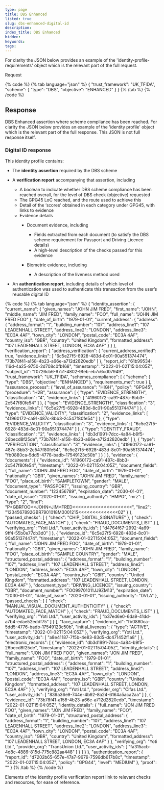 ```yaml
---
type: page
title: DBS Enhanced
listed: true
slug: dbs-enhanced-digital-id
description: 
index_title: DBS Enhanced
hidden: 
keywords: 
tags: 
---
```


For clarity the JSON below provides an example of the 'identity-profile-requirements' object which is the relevant part of the full request. 

Request

{% code %}
{% tab language="json" %}
{
  "trust_framework": "UK_TFIDA",
  "scheme": {
    "type": "DBS",
    "objective": "ENHANCED"
  }
}
{% /tab %}
{% /code %}

## Response

DBS Enhanced assertion where scheme compliance has been reached.  For clarity the JSON below provides an example of the 'identity profile' object which is the relevant part of the full response.  This JSON is not full response itself.

### Digital ID response

This identity profile contains:

- The **identity assertion** required by the DBS scheme
- A **verification report** accompanying that assertion, including
    - A boolean to indicate whether DBS scheme compliance has been reached overall, for the level of DBS check (objective) requested
    - The GPG45 LoC reached, and the route used to achieve this
    - Detail of the ‘scores’ obtained in each category under GPG45, with links to evidence
    - Evidence details
        - Document evidence, including
            - Fields extracted from each document (to satisfy the DBS scheme requirement for Passport and Driving Licence details)
            - A high-level description of the checks passed for this evidence

        - Biometric evidence, including
            - A description of the liveness method used

- An **authentication report**, including details of which level of authentication was used to authenticate this transaction from the user’s reusable digital ID

{% code %}
{% tab language="json" %}
{
  "identity_assertion": {
    "current_name": {
      "given_names": "JOHN JIM FRED",
      "first_name": "JOHN",
      "middle_name": "JIM FRED",
      "family_name": "FOO",
      "full_name": "JOHN JIM FRED FOO"
    },
    "date_of_birth": "1979-01-01",
    "current_address": {
      "address": {
        "address_format": "1",
        "building_number": "107",
        "address_line1": "107 LEADENHALL STREET",
        "address_line2": "LONDON",
        "address_line3": "EC3A 4AF",
        "town_city": "LONDON",
        "postal_code": "EC3A 4AF",
        "country_iso": "GBR",
        "country": "United Kingdom",
        "formatted_address": "107 LEADENHALL STREET, LONDON, EC3A 4AF"
      }
    }
  },
  "verification_report": {
    "address_verification": {
      "current_address_verified": true,
      "evidence_links": [
        "6c5e27f5-6928-483d-8c01-90a551374474",
        "73b78f41-a158-4b23-a66e-a712d2820edb"
      ]
    },
    "report_id": "61b99534-116d-4a25-9750-2d708c0fb168",
    "timestamp": "2022-01-02T15:04:05Z",
    "subject_id": "f0726cb6-97c1-4802-9feb-eb7c6cd07949",
    "trust_framework": "UK_TFIDA",
    "schemes_compliance": [
      {
        "scheme": {
          "type": "DBS",
          "objective": "ENHANCED"
        },
        "requirements_met": true
      }
    ],
    "assurance_process": {
      "level_of_assurance": "HIGH",
      "policy": "GPG45",
      "procedure": "H2B",
      "assurance": [
        {
          "type": "EVIDENCE_STRENGTH",
          "classification": "4",
          "evidence_links": [
            "41960172-ca91-487c-8bb3-2c547f80fe54"
          ]
        },
        {
          "type": "EVIDENCE_STRENGTH",
          "classification": "3",
          "evidence_links": [
            "6c5e27f5-6928-483d-8c01-90a551374474"
          ]
        },
        {
          "type": "EVIDENCE_VALIDITY",
          "classification": "2",
          "evidence_links": [
            "41960172-ca91-487c-8bb3-2c547f80fe54"
          ]
        },
        {
          "type": "EVIDENCE_VALIDITY",
          "classification": "3",
          "evidence_links": [
            "6c5e27f5-6928-483d-8c01-90a551374474"
          ]
        },
        {
          "type": "IDENTITY_FRAUD",
          "classification": "2",
          "evidence_links": [
            "db3d1991-7dcc-4a84-b9f5-26becd8f25de",
            "73b78f41-a158-4b23-a66e-a712d2820edb"
          ]
        },
        {
          "type": "VERIFICATION",
          "classification": "3",
          "evidence_links": [
            "41960172-ca91-487c-8bb3-2c547f80fe54",
            "6c5e27f5-6928-483d-8c01-90a551374474",
            "fb0880ca-5dd5-4776-badb-17549123c50b"
          ]
        }
      ]
    },
    "evidence": {
      "documents": [
        {
          "evidence_id": "41960172-ca91-487c-8bb3-2c547f80fe54",
          "timestamp": "2022-01-02T15:04:05Z",
          "document_fields": {
            "full_name": "JOHN JIM FRED FOO",
            "date_of_birth": "1979-01-01",
            "nationality": "GBR",
            "given_names": "JOHN JIM FRED",
            "family_name": "FOO",
            "place_of_birth": "SAMPLETOWN",
            "gender": "MALE",
            "document_type": "PASSPORT",
            "issuing_country": "GBR",
            "document_number": "123456789",
            "expiration_date": "2030-01-01",
            "date_of_issue": "2020-01-01",
            "issuing_authority": "HMPO",
            "mrz": {
              "type": "2",
              "line1": "P<GBRFOO<<JOHN<JIM<FRED<<<<<<<<<<<<<<<<<<<<<",
              "line2": "1234567892GBR7901018M3001215<<<<<<<<<<<<<<02"
            }
          },
          "passed_checks": [
            {
              "check": "CHIP_DIGITAL_SIGNATURE"
            },
            {
              "check": "AUTOMATED_FACE_MATCH"
            },
            {
              "check": "FRAUD_DOCUMENTS_LIST"
            }
          ],
          "verifying_org": "Yoti Ltd.",
          "user_activity_ids": [
            "d4764f67-2992-4a69-9ff4-55b0e77cb3d0"
          ]
        },
        {
          "evidence_id": "6c5e27f5-6928-483d-8c01-90a551374474",
          "timestamp": "2022-01-02T15:04:05Z",
          "document_fields": {
            "full_name": "JOHN JIM FRED FOO",
            "date_of_birth": "1979-01-01",
            "nationality": "GBR",
            "given_names": "JOHN JIM FRED",
            "family_name": "FOO",
            "place_of_birth": "SAMPLE COUNTRY",
            "gender": "MALE",
            "structured_postal_address": {
              "address_format": "1",
              "building_number": "107",
              "address_line1": "107 LEADENHALL STREET",
              "address_line2": "LONDON",
              "address_line3": "EC3A 4AF",
              "town_city": "LONDON",
              "postal_code": "EC3A 4AF",
              "country_iso": "GBR",
              "country": "United Kingdom",
              "formatted_address": "107 LEADENHALL STREET, LONDON, EC3A 4AF"
            },
            "document_type": "DRIVING_LICENCE",
            "issuing_country": "GBR",
            "document_number": "FOO99701011JJ9ZM13",
            "expiration_date": "2030-01-01",
            "date_of_issue": "2020-01-01",
            "issuing_authority": "DVLA"
          },
          "passed_checks": [
            {
              "check": "MANUAL_VISUAL_DOCUMENT_AUTHENTICITY"
            },
            {
              "check": "AUTOMATED_FACE_MATCH"
            },
            {
              "check": "FRAUD_DOCUMENTS_LIST"
            }
          ],
          "verifying_org": "Yoti Ltd.",
          "user_activity_ids": [
            "b37ed6e0-6da9-41dd-a7b4-edae52eddf75"
          ]
        }
      ],
      "face_capture": {
        "evidence_id": "fb0880ca-5dd5-4776-badb-17549123c50b",
        "initial_liveness": {
          "type": "ACTIVE",
          "timestamp": "2022-01-02T15:04:05Z"
        },
        "verifying_org": "Yoti Ltd.",
        "user_activity_ids": [
          "a8e41187-7f5b-4e83-83d5-dc471452f1a8"
        ]
      },
      "electronic_records": [
        {
          "evidence_id": "db3d1991-7dcc-4a84-b9f5-26becd8f25de",
          "timestamp": "2022-01-02T15:04:05Z",
          "identity_details": {
            "full_name": "JON JIM FRED FOO",
            "given_names": "JON JIM FRED",
            "family_name": "FOO",
            "date_of_birth": "1979-01-01",
            "structured_postal_address": {
              "address_format": "1",
              "building_number": "107",
              "address_line1": "107 LEADENHALL STREET",
              "address_line2": "LONDON",
              "address_line3": "EC3A 4AF",
              "town_city": "LONDON",
              "postal_code": "EC3A 4AF",
              "country_iso": "GBR",
              "country": "United Kingdom",
              "formatted_address": "107 LEADENHALL STREET, LONDON, EC3A 4AF"
            }
          },
          "verifying_org": "Yoti Ltd.",
          "provider_org": "Cifas Ltd.",
          "user_activity_ids": [
            "839a36e9-744e-4b92-8a24-6164a5aca2aa"
          ]
        },
        {
          "evidence_id": "73b78f41-a158-4b23-a66e-a712d2820edb",
          "timestamp": "2022-01-02T15:04:05Z",
          "identity_details": {
            "full_name": "JON JIM FRED FOO",
            "given_names": "JON JIM FRED",
            "family_name": "FOO",
            "date_of_birth": "1979-01-01",
            "structured_postal_address": {
              "address_format": "1",
              "building_number": "107",
              "address_line1": "107 LEADENHALL STREET",
              "address_line2": "LONDON",
              "address_line3": "EC3A 4AF",
              "town_city": "LONDON",
              "postal_code": "EC3A 4AF",
              "country_iso": "GBR",
              "country": "United Kingdom",
              "formatted_address": "107 LEADENHALL STREET, LONDON, EC3A 4AF"
            }
          },
          "verifying_org": "Yoti Ltd.",
          "provider_org": "TransUnion Ltd.",
          "user_activity_ids": [
            "fa315acb-4d8c-4886-815d-775c882aa448"
          ]
        }
      ]
    }
  },
  "authentication_report": {
    "report_id": "d7202b65-657e-47a7-9679-7596db617b8c",
    "timestamp": "2022-01-02T15:04:05Z",
    "policy": "GPG44",
    "level": "MEDIUM"
  },
  "proof": "<signature provided here>"
}
{% /tab %}
{% /code %}

Elements of the identity profile verification report link to relevant checks and resources, for ease of reference.